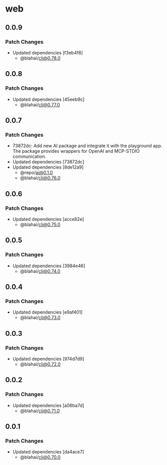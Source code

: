 # web

## 0.0.9

### Patch Changes

- Updated dependencies [f3eb4f8]
  - @blahai/cli@0.78.0

## 0.0.8

### Patch Changes

- Updated dependencies [45eeb9c]
  - @blahai/cli@0.77.0

## 0.0.7

### Patch Changes

- 73872dc: Add new AI package and integrate it with the playground app. The package provides wrappers for OpenAI and MCP-STDIO communication.
- Updated dependencies [73872dc]
- Updated dependencies [8de12a9]
  - @repo/ai@0.1.0
  - @blahai/cli@0.76.0

## 0.0.6

### Patch Changes

- Updated dependencies [acce82e]
  - @blahai/cli@0.75.0

## 0.0.5

### Patch Changes

- Updated dependencies [3984e46]
  - @blahai/cli@0.74.0

## 0.0.4

### Patch Changes

- Updated dependencies [e9af401]
  - @blahai/cli@0.73.0

## 0.0.3

### Patch Changes

- Updated dependencies [974d7d9]
  - @blahai/cli@0.72.0

## 0.0.2

### Patch Changes

- Updated dependencies [a06ba7d]
  - @blahai/cli@0.71.0

## 0.0.1

### Patch Changes

- Updated dependencies [da4ace7]
  - @blahai/cli@0.70.0
